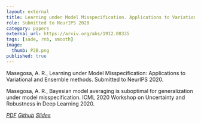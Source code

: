 ```yaml
---
layout: external
title: Learning under Model Misspecification. Applications to Variational and Ensemble methods
role: Submitted to NeurIPS 2020
category: papers
external_url: https://arxiv.org/abs/1912.08335
tags: [sade, rnb, smooth]
image:
  thumb: P2B.png
published: true
---
```



<!--

Virtually any model we use in machine learning to make predictions does not perfectly represent reality. So, most of the learning happens under model misspecification. In this work, we present a novel analysis of the generalization performance of Bayesian model averaging under model misspecification and i.i.d. data using a new family of second-order PAC-Bayes bounds. This analysis shows, in simple and intuitive terms, that Bayesian model averaging provides suboptimal generalization performance when the model is misspecified. In consequence, we provide strong theoretical arguments showing that Bayesian methods are not optimal for learning predictive models, unless the model class is perfectly specified. Using novel second-order PAC-Bayes bounds, we derive a new family of Bayesian-like algorithms, which can be implemented as variational and ensemble methods. The output of these algorithms is a new posterior distribution, different from the Bayesian posterior, which induces a posterior predictive distribution with better generalization performance. Experiments with Bayesian neural networks illustrate these findings.
-->

Masegosa, A. R., Learning under Model Misspecification: Applications to Variational and Ensemble methods. Submitted to NeurIPS 2020.

Masegosa, A. R., Bayesian model averaging is suboptimal for generalization under model misspecification. ICML 2020 Workshop on Uncertainty and Robustness in Deep Learning 2020.


<a href="https://arxiv.org/abs/1912.08335"><i class="fa fa-file-pdf-o" aria-hidden="true"> PDF</i></a> <a href="https://github.com/PGM-Lab/PAC2BAYES"><i class="fa fa-github" aria-hidden="true" > Github</i></a> <a href="/papers/P2B-Slides.pdf"><i class="fa fa-line-chart" aria-hidden="true" > Slides</i></a>
